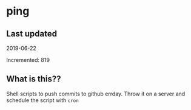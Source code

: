 # ping

## Last updated
2019-06-22

Incremented: 819

## What is this??
Shell scripts to push commits to github errday. Throw it on a server and schedule the script with `cron`
